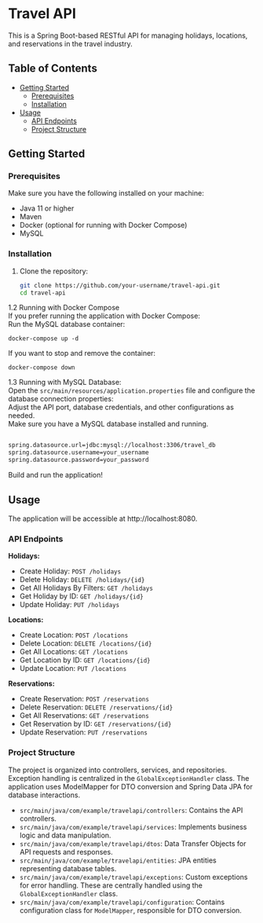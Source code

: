 # Travel API

This is a Spring Boot-based RESTful API for managing holidays, locations, and reservations in the travel industry.

## Table of Contents

- [Getting Started](#getting-started)
  - [Prerequisites](#prerequisites)
  - [Installation](#installation)
- [Usage](#usage)
  - [API Endpoints](#api-endpoints)
  - [Project Structure](#project-structure)


## Getting Started

### Prerequisites

Make sure you have the following installed on your machine:

- Java 11 or higher
- Maven
- Docker (optional for running with Docker Compose)
- MySQL

### Installation

1. Clone the repository:

   ```bash
   git clone https://github.com/your-username/travel-api.git
   cd travel-api

1.2  Running with Docker Compose<br>
If you prefer running the application with Docker Compose:<br>
Run the MySQL database container:

   
    docker-compose up -d

If you want to stop and remove the container:

   ```
   docker-compose down
```

1.3 Running with MySQL Database:<br>
Open the `src/main/resources/application.properties` file and configure the database connection properties:<br>
Adjust the API port, database credentials, and other configurations as needed.<br>
Make sure you have a MySQL database installed and running.

   ```bash

   spring.datasource.url=jdbc:mysql://localhost:3306/travel_db
   spring.datasource.username=your_username
   spring.datasource.password=your_password
```

Build and run the application!

## Usage

The application will be accessible at http://localhost:8080.

### API Endpoints

**Holidays:**

- Create Holiday: `POST /holidays`
- Delete Holiday: `DELETE /holidays/{id}`
- Get All Holidays By Filters: `GET /holidays`
- Get Holiday by ID: `GET /holidays/{id}`
- Update Holiday: `PUT /holidays`

**Locations:**

- Create Location: `POST /locations`
- Delete Location: `DELETE /locations/{id}`
- Get All Locations: `GET /locations`
- Get Location by ID: `GET /locations/{id}`
- Update Location: `PUT /locations`

**Reservations:**

- Create Reservation: `POST /reservations`
- Delete Reservation: `DELETE /reservations/{id}`
- Get All Reservations: `GET /reservations`
- Get Reservation by ID: `GET /reservations/{id}`
- Update Reservation: `PUT /reservations`

### Project Structure

The project is organized into controllers, services, and repositories. Exception handling is centralized in the `GlobalExceptionHandler` class. The application uses ModelMapper for DTO conversion and Spring Data JPA for database interactions.

- `src/main/java/com/example/travelapi/controllers`: Contains the API controllers.
- `src/main/java/com/example/travelapi/services`: Implements business logic and data manipulation.
- `src/main/java/com/example/travelapi/dtos`: Data Transfer Objects for API requests and responses.
- `src/main/java/com/example/travelapi/entities`: JPA entities representing database tables.
- `src/main/java/com/example/travelapi/exceptions`: Custom exceptions for error handling. These are centrally handled using the `GlobalExceptionHandler` class.
- `src/main/java/com/example/travelapi/configuration`: Contains configuration class for `ModelMapper`, responsible for DTO conversion.
